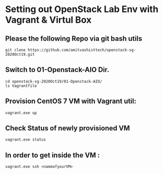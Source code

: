 # Setting out OpenStack Lab Env with Vagrant & Virtul Box 


## Please the following Repo via git bash utils
```
git clone https://github.com/amitvashisttech/openstack-sg-2020Oct19.git

```

## Switch to 01-Openstack-AIO Dir. 
```
cd openstack-sg-2020Oct19/01-Openstack-AIO/
ls Vagrantfile
```

## Provision CentOS 7 VM with Vagrant util: 
```
vagrant.exe up 
```

## Check Status of newly provisioned VM
```
vagrant.exe status
```

## In order to get inside the VM : 
```
vagrant.exe ssh <nameofyourVM>
```

